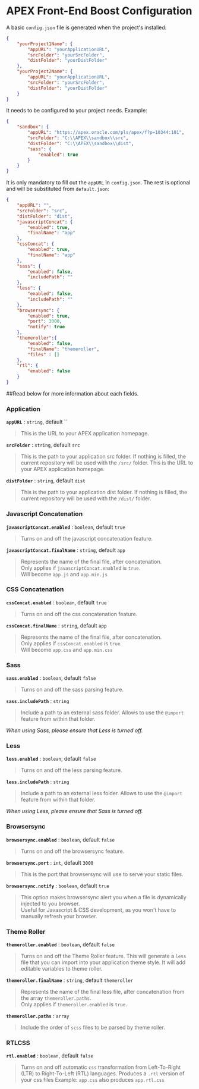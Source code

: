 # APEX Front-End Boost Configuration

A basic `config.json` file is generated when the project's installed:
```json
{
    "yourProject1Name": {
        "appURL": "yourApplicationURL",
        "srcFolder": "yourSrcFolder",
        "distFolder": "yourDistFolder"
    },
    "yourProject2Name": {
        "appURL": "yourApplicationURL",
        "srcFolder": "yourSrcFolder",
        "distFolder": "yourDistFolder"
    }
}
```

It needs to be configured to your project needs. Example:
```json
{
    "sandbox": {
        "appURL": "https://apex.oracle.com/pls/apex/f?p=10344:101",
        "srcFolder": "C:\\APEX\\sandbox\\src",
        "distFolder": "C:\\APEX\\sandbox\\dist",
        "sass": {
            "enabled": true
        }
    }
}
```

It is only mandatory to fill out the `appURL` in `config.json`. The rest is optional and will be substituted from `default.json`:
```json
{
    "appURL": "",
    "srcFolder": "src",
    "distFolder": "dist",
    "javascriptConcat": {
        "enabled": true,
        "finalName": "app"
    },
    "cssConcat": {
        "enabled": true,
        "finalName": "app"
    },
    "sass": {
        "enabled": false,
        "includePath": ""
    },
    "less": {
        "enabled": false,
        "includePath": ""
    },
    "browsersync": {
        "enabled": true,
        "port": 3000,
        "notify": true
    },
    "themeroller":{
        "enabled": false,
        "finalName": "themeroller",
        "files" : []
    },
    "rtl": {
        "enabled": false
    }
}
```

##Read below for more information about each fields.

### Application

**`appURL`** : `string`, default ``
> This is the URL to your APEX application homepage.

**`srcFolder`** : `string`, default `src`
> This is the path to your application src folder.
> If nothing is filled, the current repository will be used with the `/src/` folder.
> This is the URL to your APEX application homepage.

**`distFolder`** : `string`, default `dist`
> This is the path to your application dist folder.
> If nothing is filled, the current repository will be used with the `/dist/` folder.

### Javascript Concatenation

**`javascriptConcat.enabled`** : `boolean`, default `true`
> Turns on and off the javascript concatenation feature.

**`javascriptConcat.finalName`** : `string`, default `app`
> Represents the name of the final file, after concatenation.  
> Only applies if `javascriptConcat.enabled` is `true`.  
> Will become `app.js` and `app.min.js`

### CSS Concatenation

**`cssConcat.enabled`** : `boolean`, default `true`
> Turns on and off the css concatenation feature.

**`cssConcat.finalName`** : `string`, default `app`
> Represents the name of the final file, after concatenation.  
> Only applies if `cssConcat.enabled` is `true`.  
> Will become `app.css` and `app.min.css`

### Sass

**`sass.enabled`** : `boolean`, default `false`
> Turns on and off the sass parsing feature.

**`sass.includePath`** : `string`
> Include a path to an external sass folder. Allows to use the `@import` feature from within that folder.

*When using Sass, please ensure that Less is turned off.*

### Less

**`less.enabled`** : `boolean`, default `false`
> Turns on and off the less parsing feature.

**`less.includePath`** : `string`
> Include a path to an external less folder. Allows to use the `@import` feature from within that folder.

*When using Less, please ensure that Sass is turned off.*

### Browsersync

**`browsersync.enabled`** : `boolean`, default `false`
> Turns on and off the browsersync feature.

**`browsersync.port`** : `int`, default `3000`
> This is the port that browsersync will use to serve your static files.

**`browsersync.notify`** : `boolean`, default `true`
> This option makes browsersync alert you when a file is dynamically injected to you browser.  
> Useful for Javascript & CSS development, as you won't have to manually refresh your browser.

### Theme Roller

**`themeroller.enabled`** : `boolean`, default `false`
> Turns on and off the Theme Roller feature. This will generate a `less` file that you can import into your application theme style. It will add editable variables to theme roller.

**`themeroller.finalName`** : `string`, default `themeroller`
> Represents the name of the final less file, after concatenation from the array `themeroller.paths`.  
> Only applies if `themeroller.enabled` is `true`.

**`themeroller.paths`** : `array`
> Include the order of `scss` files to be parsed by theme roller.

### RTLCSS

**`rtl.enabled`** : `boolean`, default `false`
> Turns on and off automatic `css` transformation from Left-To-Right (LTR) to Right-To-Left (RTL) languages.
> Produces a `.rtl` version of your css files
> Example: `app.css` also produces `app.rtl.css`
